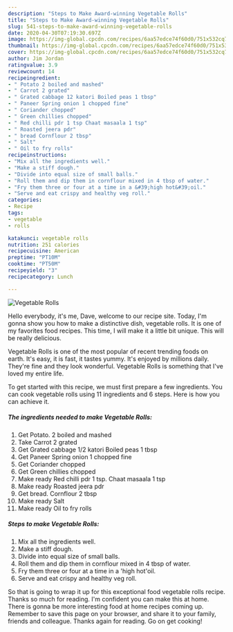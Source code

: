 ```yaml
---
description: "Steps to Make Award-winning Vegetable Rolls"
title: "Steps to Make Award-winning Vegetable Rolls"
slug: 541-steps-to-make-award-winning-vegetable-rolls
date: 2020-04-30T07:19:30.697Z
image: https://img-global.cpcdn.com/recipes/6aa57edce74f60d0/751x532cq70/vegetable-rolls-recipe-main-photo.jpg
thumbnail: https://img-global.cpcdn.com/recipes/6aa57edce74f60d0/751x532cq70/vegetable-rolls-recipe-main-photo.jpg
cover: https://img-global.cpcdn.com/recipes/6aa57edce74f60d0/751x532cq70/vegetable-rolls-recipe-main-photo.jpg
author: Jim Jordan
ratingvalue: 3.9
reviewcount: 14
recipeingredient:
- " Potato 2 boiled and mashed"
- " Carrot 2 grated"
- " Grated cabbage 12 katori Boiled peas 1 tbsp"
- " Paneer Spring onion 1 chopped fine"
- " Coriander chopped"
- " Green chillies chopped"
- " Red chilli pdr 1 tsp Chaat masaala 1 tsp"
- " Roasted jeera pdr"
- " bread Cornflour 2 tbsp"
- " Salt"
- " Oil to fry rolls"
recipeinstructions:
- "Mix all the ingredients well."
- "Make a stiff dough."
- "Divide into equal size of small balls."
- "Roll them and dip them in cornflour mixed in 4 tbsp of water."
- "Fry them three or four at a time in a &#39;high hot&#39;oil."
- "Serve and eat crispy and healthy veg roll."
categories:
- Recipe
tags:
- vegetable
- rolls

katakunci: vegetable rolls 
nutrition: 251 calories
recipecuisine: American
preptime: "PT10M"
cooktime: "PT50M"
recipeyield: "3"
recipecategory: Lunch

---
```



![Vegetable Rolls](https://img-global.cpcdn.com/recipes/6aa57edce74f60d0/751x532cq70/vegetable-rolls-recipe-main-photo.jpg)

Hello everybody, it's me, Dave, welcome to our recipe site. Today, I'm gonna show you how to make a distinctive dish, vegetable rolls. It is one of my favorites food recipes. This time, I will make it a little bit unique. This will be really delicious.

Vegetable Rolls is one of the most popular of recent trending foods on earth. It's easy, it is fast, it tastes yummy. It's enjoyed by millions daily. They're fine and they look wonderful. Vegetable Rolls is something that I've loved my entire life.




To get started with this recipe, we must first prepare a few ingredients. You can cook vegetable rolls using 11 ingredients and 6 steps. Here is how you can achieve it.

<!--inarticleads1-->

##### The ingredients needed to make Vegetable Rolls:

1. Get  Potato. 2 boiled and mashed
1. Take  Carrot 2 grated
1. Get  Grated cabbage 1/2 katori Boiled peas 1 tbsp
1. Get  Paneer Spring onion 1 chopped fine
1. Get  Coriander chopped
1. Get  Green chillies chopped
1. Make ready  Red chilli pdr 1 tsp. Chaat masaala 1 tsp
1. Make ready  Roasted jeera pdr
1. Get  bread. Cornflour 2 tbsp
1. Make ready  Salt
1. Make ready  Oil to fry rolls




<!--inarticleads2-->

##### Steps to make Vegetable Rolls:

1. Mix all the ingredients well.
1. Make a stiff dough.
1. Divide into equal size of small balls.
1. Roll them and dip them in cornflour mixed in 4 tbsp of water.
1. Fry them three or four at a time in a &#39;high hot&#39;oil.
1. Serve and eat crispy and healthy veg roll.




So that is going to wrap it up for this exceptional food vegetable rolls recipe. Thanks so much for reading. I'm confident you can make this at home. There is gonna be more interesting food at home recipes coming up. Remember to save this page on your browser, and share it to your family, friends and colleague. Thanks again for reading. Go on get cooking!
